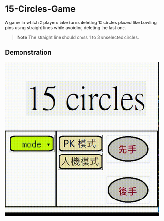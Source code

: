 # 15-Circles-Game

A game in which 2 players take turns deleting 15 circles placed like bowling pins using straight lines while avoiding deleting the last one.

> **Note**
> The straight line should cross 1 to 3 unselected circles.

## Demonstration
![](https://github.com/Su-Terry/15-Circles-Game/blob/main/asset/game.gif)
